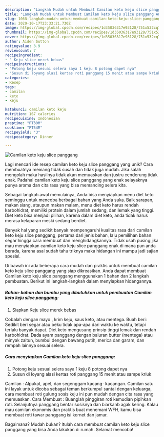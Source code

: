 ```yaml
---
description: "Langkah Mudah untuk Membuat Camilan keto keju slice panggang Anti Gagal"
title: "Langkah Mudah untuk Membuat Camilan keto keju slice panggang Anti Gagal"
slug: 1068-langkah-mudah-untuk-membuat-camilan-keto-keju-slice-panggang-anti-gagal
date: 2020-10-17T23:33:21.730Z
image: https://img-global.cpcdn.com/recipes/1d35036317e93128/751x532cq70/camilan-keto-keju-slice-panggang-foto-resep-utama.jpg
thumbnail: https://img-global.cpcdn.com/recipes/1d35036317e93128/751x532cq70/camilan-keto-keju-slice-panggang-foto-resep-utama.jpg
cover: https://img-global.cpcdn.com/recipes/1d35036317e93128/751x532cq70/camilan-keto-keju-slice-panggang-foto-resep-utama.jpg
author: Aiden Sutton
ratingvalue: 3.9
reviewcount: 7
recipeingredient:
- " Keju slice merek bebas"
recipeinstructions:
- "Potong keju sesuai selera saya 1 keju 8 potong dapet nya"
- "Susun di loyang alasi kertas roti panggang 15 menit atau sampe kriuk"
categories:
- Resep
tags:
- camilan
- keto
- keju

katakunci: camilan keto keju 
nutrition: 167 calories
recipecuisine: Indonesian
preptime: "PT39M"
cooktime: "PT54M"
recipeyield: "3"
recipecategory: Dinner

---
```



![Camilan keto keju slice panggang](https://img-global.cpcdn.com/recipes/1d35036317e93128/751x532cq70/camilan-keto-keju-slice-panggang-foto-resep-utama.jpg)

Lagi mencari ide resep camilan keto keju slice panggang yang unik? Cara membuatnya memang tidak susah dan tidak juga mudah. Jika salah mengolah maka hasilnya tidak akan memuaskan dan justru cenderung tidak enak. Padahal camilan keto keju slice panggang yang enak selayaknya punya aroma dan cita rasa yang bisa memancing selera kita.

Sebagai langkah awal memulainya, Anda bisa menyiapkan menu diet keto seminggu untuk mencoba berbagai bahan yang Anda suka. Baik sarapan, makan siang, ataupun makan malam, menu diet keto harus rendah karbohidrat, memiliki protein dalam jumlah sedang, dan lemak yang tinggi. Diet keto bisa menjadi pilihan, karena dalam diet keto, anda tidak harus merasa kelaparan meski sedang berdiet.

Banyak hal yang sedikit banyak mempengaruhi kualitas rasa dari camilan keto keju slice panggang, pertama dari jenis bahan, lalu pemilihan bahan segar hingga cara membuat dan menghidangkannya. Tidak usah pusing jika mau menyiapkan camilan keto keju slice panggang enak di mana pun anda berada, karena asal sudah tahu triknya maka hidangan ini mampu jadi sajian spesial.


Di bawah ini ada beberapa cara mudah dan praktis untuk membuat camilan keto keju slice panggang yang siap dikreasikan. Anda dapat membuat Camilan keto keju slice panggang menggunakan 1 bahan dan 2 langkah pembuatan. Berikut ini langkah-langkah dalam menyiapkan hidangannya.

<!--inarticleads1-->

##### Bahan-bahan dan bumbu yang dibutuhkan untuk pembuatan Camilan keto keju slice panggang:

1. Siapkan  Keju slice merek bebas


Cobalah dengan mayo , krim keju, saus keto, atau mentega. Buah beri: Sedikit beri segar atau beku tidak apa-apa dari waktu ke waktu, tetapi terlalu banyak dapat. Diet keto mengusung prinsip tinggi lemak dan rendah karbohidrat. Dada ayam panggang dengan baluran butter (mentega) atau minyak zaitun, bumbui dengan bawang putih, merica dan garam, dan rempah lainnya sesuai selera. 

<!--inarticleads2-->

##### Cara menyiapkan Camilan keto keju slice panggang:

1. Potong keju sesuai selera saya 1 keju 8 potong dapet nya
1. Susun di loyang alasi kertas roti panggang 15 menit atau sampe kriuk


Camilan : Alpukat, apel, dan segenggam kacang- kacangan. Camilan satu ini layak untuk dicoba sebagai teman berkumpul santai dengan keluarga, cara membuat roti gulung sosis keju ini pun mudah dengan cita rasa yang memuaskan. Cara Membuat : Buanglah pinggiran roti kemudian pipihkan roti. Selanjutnya panggang bentar sosisnya dan biarkanb agak kering. Kalau mau camilan ekonomis dan praktis buat menemani WFH, kamu bisa membuat roti tawar panggang isi kornet dan jamur. 

Bagaimana? Mudah bukan? Itulah cara membuat camilan keto keju slice panggang yang bisa Anda lakukan di rumah. Selamat mencoba!
